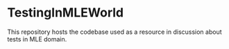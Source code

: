 # TestingInMLEWorld
This repository hosts the codebase used as a resource in discussion about tests in MLE domain.
